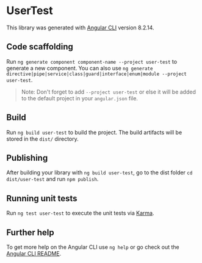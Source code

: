 # UserTest

This library was generated with [Angular CLI](https://github.com/angular/angular-cli) version 8.2.14.

## Code scaffolding

Run `ng generate component component-name --project user-test` to generate a new component. You can also use `ng generate directive|pipe|service|class|guard|interface|enum|module --project user-test`.
> Note: Don't forget to add `--project user-test` or else it will be added to the default project in your `angular.json` file. 

## Build

Run `ng build user-test` to build the project. The build artifacts will be stored in the `dist/` directory.

## Publishing

After building your library with `ng build user-test`, go to the dist folder `cd dist/user-test` and run `npm publish`.

## Running unit tests

Run `ng test user-test` to execute the unit tests via [Karma](https://karma-runner.github.io).

## Further help

To get more help on the Angular CLI use `ng help` or go check out the [Angular CLI README](https://github.com/angular/angular-cli/blob/master/README.md).
